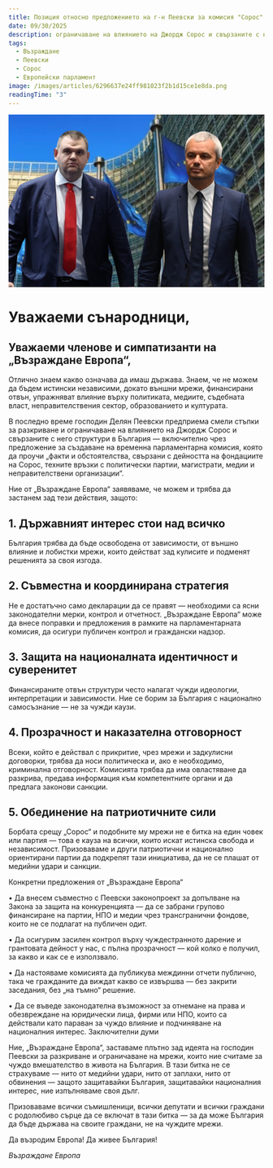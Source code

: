 ```yaml
---
title: Позиция относно предложението на г-н Пеевски за комисия "Сорос"
date: 09/30/2025
description: ограничаване на влиянието на Джордж Сорос и свързаните с него структури в България — включително чрез предложение за създаване на временна парламентарна комисия, която да проучи „факти и обстоятелства, свързани с дейността на фондациите на Сорос, техните връзки с политически партии, магистрати, медии и неправителствени организации“.
tags:
  - Възраждане
  - Пеевски
  - Сорос
  - Европейски парламент
image: /images/articles/6296637e24ff981023f2b1d15ce1e8da.png
readingTime: "3"
---
```


![preview](/images/articles/6296637e24ff981023f2b1d15ce1e8da.png)

# Уважаеми сънародници,
## Уважаеми членове и симпатизанти на „Възраждане Европа“,

Отлично знаем какво означава да имаш държава. Знаем, че не можем да бъдем истински независими, докато външни мрежи, финансирани отвън, упражняват влияние върху политиката, медиите, съдебната власт, неправителствения сектор, образованието и културата.

В последно време господин Делян Пеевски предприема смели стъпки за разкриване и ограничаване на влиянието на Джордж Сорос и свързаните с него структури в България — включително чрез предложение за създаване на временна парламентарна комисия, която да проучи „факти и обстоятелства, свързани с дейността на фондациите на Сорос, техните връзки с политически партии, магистрати, медии и неправителствени организации“.

Ние от „Възраждане Европа“ заявяваме, че можем и трябва да застанем зад тези действия, защото:

## 1. Държавният интерес стои над всичко
България трябва да бъде освободена от зависимости, от външно влияние и лобистки мрежи, които действат зад кулисите и подменят решенията за своя изгода.

## 2. Съвместна и координирана стратегия
Не е достатъчно само декларации да се правят — необходими са ясни законодателни мерки, контрол и отчетност. „Възраждане Европа“ може да внесе поправки и предложения в рамките на парламентарната комисия, да осигури публичен контрол и граждански надзор.

## 3. Защита на националната идентичност и суверенитет
Финансираните отвън структури често налагат чужди идеологии, интерпретации и зависимости. Ние се борим за България с национално самосъзнание — не за чужди каузи.

## 4. Прозрачност и наказателна отговорност
Всеки, който е действал с прикритие, чрез мрежи и задкулисни договорки, трябва да носи политическа и, ако е необходимо, криминална отговорност. Комисията трябва да има овластяване да разкрива, предава информация към компетентните органи и да предлага законови санкции.

## 5. Обединение на патриотичните сили
Борбата срещу „Сорос“ и подобните му мрежи не е битка на един човек или партия — това е кауза на всички, които искат истинска свобода и независимост. Призоваваме и други патриотични и национално ориентирани партии да подкрепят тази инициатива, да не се плашат от медийни удари и санкции.

Конкретни предложения от „Възраждане Европа“

• Да внесем съвместно с Пеевски законопроект за допълване на Закона за защита на конкуренцията — да се забрани групово финансиране на партии, НПО и медии чрез трансгранични фондове, които не се подлагат на публичен одит.

• Да осигурим засилен контрол върху чуждестранното дарение и грантовата дейност у нас, с пълна прозрачност — кой колко е получил, за какво и как се е използвало.

• Да настояваме комисията да публикува междинни отчети публично, така че гражданите да виждат какво се извършва — без закрити заседания, без „на тъмно“ решение.

• Да се въведе законодателна възможност за отнемане на права и обезвреждане на юридически лица, фирми или НПО, които са действали като параван за чуждо влияние и подчиняване на националния интерес.
Заключителни думи

Ние, „Възраждане Европа“, заставаме плътно зад идеята на господин Пеевски за разкриване и ограничаване на мрежи, които ние считаме за чуждо вмешателство в живота на България. В тази битка не се страхуваме — нито от медийни удари, нито от заплахи, нито от обвинения — защото защитавайки България, защитавайки националния интерес, ние изпълняваме своя дълг.

Призоваваме всички съмишленици, всички депутати и всички граждани с родолюбиво сърце да се включат в тази битка — за да може България да бъде държава на своите граждани, не на чуждите мрежи.

Да възродим Европа!
Да живее България!

*Възраждане Европа*